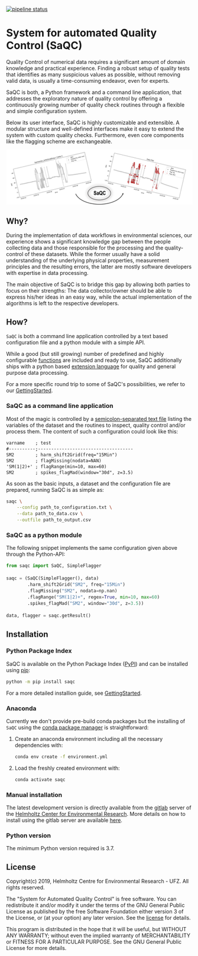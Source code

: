 [![pipeline status](https://git.ufz.de/rdm-software/saqc/badges/develop/pipeline.svg)](https://git.ufz.de/rdm-software/saqc/-/commits/develop)

# System for automated Quality Control (SaQC)

Quality Control of numerical data requires a significant amount of
domain knowledge and practical experience. Finding a robust setup of
quality tests that identifies as many suspicious values as possible, without
removing valid data, is usually a time-consuming endeavor,
even for experts.

SaQC is both, a Python framework and a command line application, that
addresses the exploratory nature of quality control by offering a
continuously growing number of quality check routines through a flexible
and simple configuration system.

Below its user interface, SaQC is highly customizable and extensible.
A modular structure and well-defined interfaces make it easy to extend
the system with custom quality checks. Furthermore, even core components like
the flagging scheme are exchangeable.

![SaQC Workflow](ressources/images/readme_image.png "SaQC Workflow")

## Why?
During the implementation of data workflows in environmental sciences,
our experience shows a significant knowledge gap between the people
collecting data and those responsible for the processing and the
quality-control of these datasets.
While the former usually have a solid understanding of the underlying
physical properties, measurement principles and the resulting errors,
the latter are mostly software developers with expertise in
data processing.

The main objective of SaQC is to bridge this gap by allowing both
parties to focus on their strengths: The data collector/owner should be
able to express his/her ideas in an easy way, while the actual
implementation of the algorithms is left to the respective developers.


## How?

`SaQC` is both a command line application controlled by a text based configuration file and a python
module with a simple API.

While a good (but still growing) number of predefined and highly configurable
[functions](docs/FunctionIndex.md) are included and ready to use, SaQC
additionally ships with a python based
[extension language](docs/GenericFunctions.md) for quality and general
purpose data processing.

For a more specific round trip to some of SaQC's possibilities, we refer to
our [GettingStarted](docs/GettingStarted.md).


### SaQC as a command line application
Most of the magic is controlled by a
[semicolon-separated text file](saqc/docs/ConfigurationFiles.md) listing the variables of the
dataset and the routines to inspect, quality control and/or process them.
The content of such a configuration could look like this:

```
varname    ; test                                
#----------;------------------------------------
SM2        ; harm_shift2Grid(freq="15Min")       
SM2        ; flagMissing(nodata=NAN)             
'SM(1|2)+' ; flagRange(min=10, max=60)           
SM2        ; spikes_flagMad(window="30d", z=3.5)
```

As soon as the basic inputs, a dataset and the configuration file are
prepared, running SaQC is as simple as:
```sh
saqc \
    --config path_to_configuration.txt \
    --data path_to_data.csv \
    --outfile path_to_output.csv
```

### SaQC as a python module

The following snippet implements the same configuration given above through
the Python-API:

```python
from saqc import SaQC, SimpleFlagger

saqc = (SaQC(SimpleFlagger(), data)
        .harm_shift2Grid("SM2", freq="15Min")
        .flagMissing("SM2", nodata=np.nan)
        .flagRange("SM(1|2)+", regex=True, min=10, max=60)
        .spikes_flagMad("SM2", window="30d", z=3.5))
        
data, flagger = saqc.getResult()
```

## Installation

### Python Package Index
SaQC is available on the Python Package Index ([PyPI](https://pypi.org/)) and
can be installed using [pip](https://pip.pypa.io/en/stable/):
```sh
python -m pip install saqc
```
For a more detailed installion guide, see [GettingStarted](docs/GettingStarted.md).

### Anaconda
Currently we don't provide pre-build conda packages but the installing of `SaQC`
using the [conda package manager](https://docs.conda.io/en/latest/) is
straightforward:
1. Create an anaconda environment including all the necessary dependencies with:
   ```sh
   conda env create -f environment.yml
   ```
2. Load the freshly created environment with:
   ```sh
   conda activate saqc
   ```

### Manual installation

The latest development version is directly available from the
[gitlab](https://git.ufz.de/rdm-software/saqc) server of the
[Helmholtz Center for Environmental Research](https://www.ufz.de/index.php?en=33573).
More details on how to install using the gitlab server are available
[here](docs/GettingStarted.md).

### Python version
The minimum Python version required is 3.7.

## License
Copyright(c) 2019,
Helmholtz Centre for Environmental Research - UFZ.
All rights reserved.

The "System for Automated Quality Control" is free software. You can
redistribute it and/or modify it under the terms of the GNU General
Public License as published by the free Software Foundation either
version 3 of the License, or (at your option) any later version. See the
[license](LICENSE.txt) for details.

This program is distributed in the hope that it will be useful, but
WITHOUT ANY WARRANTY; without even the implied warranty of
MERCHANTABILITY or FITNESS FOR A PARTICULAR PURPOSE.
See the GNU General Public License for more details.
